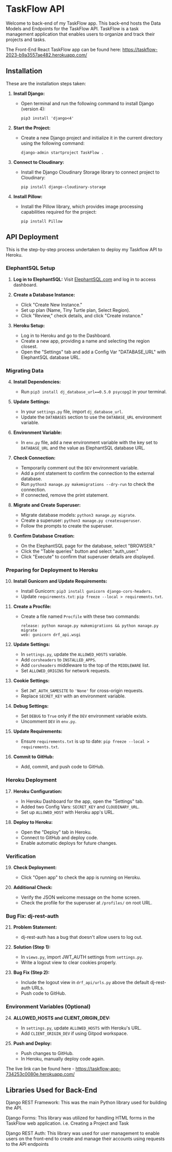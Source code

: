 # TaskFlow API

Welcome to back-end of my TaskFlow app. This back-end hosts the Data Models and Endpoints for the TaskFlow API.
TaskFlow is a task management application that enables users to organize and track their projects and tasks.

The Front-End React TaskFlow app can be found here: https://taskflow-2023-b9a3557ae482.herokuapp.com/

## Installation

These are the installation steps taken:

1. **Install Django:** 
   - Open terminal and run the following command to install Django (version 4):
     ```
     pip3 install 'django<4'
     ```

2. **Start the Project:**
   - Create a new Django project and initialize it in the current directory using the following command:
     ```
     django-admin startproject TaskFlow .
     ```

3. **Connect to Cloudinary:**
   - Install the Django Cloudinary Storage library to connect project to Cloudinary:
     ```
     pip install django-cloudinary-storage
     ```

4. **Install Pillow:**
   - Install the Pillow library, which provides image processing capabilities required for the project:
     ```
     pip install Pillow
     ```


## API Deployment

This is the step-by-step process undertaken to deploy my Taskflow API to Heroku.

### ElephantSQL Setup

1. **Log in to ElephantSQL:** Visit [ElephantSQL.com](https://www.elephantsql.com) and log in to access dashboard.

2. **Create a Database Instance:**
   - Click "Create New Instance."
   - Set up plan (Name, Tiny Turtle plan, Select Region).
   - Click "Review," check details, and click "Create instance."

3. **Heroku Setup:**
   - Log in to Heroku and go to the Dashboard.
   - Create a new app, providing a name and selecting the region closest.
   - Open the "Settings" tab and add a Config Var "DATABASE_URL" with ElephantSQL database URL.

### Migrating Data

4. **Install Dependencies:**
   - Run `pip3 install dj_database_url==0.5.0 psycopg2` in your terminal.

5. **Update Settings:**
   - In your `settings.py` file, import `dj_database_url`.
   - Update the `DATABASES` section to use the `DATABASE_URL` environment variable.

6. **Environment Variable:**
   - In `env.py` file, add a new environment variable with the key set to `DATABASE_URL` and the value as ElephantSQL database URL.

7. **Check Connection:**
   - Temporarily comment out the `DEV` environment variable.
   - Add a print statement to confirm the connection to the external database.
   - Run `python3 manage.py makemigrations --dry-run` to check the connection.
   - If connected, remove the print statement.

8. **Migrate and Create Superuser:**
   - Migrate database models: `python3 manage.py migrate`.
   - Create a superuser: `python3 manage.py createsuperuser`.
   - Follow the prompts to create the superuser.

9. **Confirm Database Creation:**
   - On the ElephantSQL page for the database, select "BROWSER."
   - Click the "Table queries" button and select "auth_user."
   - Click "Execute" to confirm that superuser details are displayed.

### Preparing for Deployment to Heroku

10. **Install Gunicorn and Update Requirements:**
    - Install Gunicorn: `pip3 install gunicorn django-cors-headers`.
    - Update `requirements.txt`: `pip freeze --local > requirements.txt`.

11. **Create a Procfile:**
    - Create a file named `Procfile` with these two commands:
      ```
      release: python manage.py makemigrations && python manage.py migrate
      web: gunicorn drf_api.wsgi
      ```

12. **Update Settings:**
    - In `settings.py`, update the `ALLOWED_HOSTS` variable.
    - Add `corsheaders` to `INSTALLED_APPS`.
    - Add `corsheaders` middleware to the top of the `MIDDLEWARE` list.
    - Set `ALLOWED_ORIGINS` for network requests.

13. **Cookie Settings:**
    - Set `JWT_AUTH_SAMESITE` to `'None'` for cross-origin requests.
    - Replace `SECRET_KEY` with an environment variable.

14. **Debug Settings:**
    - Set `DEBUG` to `True` only if the `DEV` environment variable exists.
    - Uncomment `DEV` in `env.py`.

15. **Update Requirements:**
    - Ensure `requirements.txt` is up to date: `pip freeze --local > requirements.txt`.

16. **Commit to GitHub:**
    - Add, commit, and push code to GitHub.

### Heroku Deployment

17. **Heroku Configuration:**
    - In Heroku Dashboard for the app, open the "Settings" tab.
    - Added two Config Vars: `SECRET_KEY` and `CLOUDINARY_URL`.
    - Set up `ALLOWED_HOST` with Heroku app's URL.

18. **Deploy to Heroku:**
    - Open the "Deploy" tab in Heroku.
    - Connect to GitHub and deploy code.
    - Enable automatic deploys for future changes.

### Verification

19. **Check Deployment:**
    - Click "Open app" to check the app is running on Heroku.

20. **Additional Check:**
    - Verify the JSON welcome message on the home screen.
    - Check the profile for the superuser at `/profiles/` on root URL.

### Bug Fix: dj-rest-auth

21. **Problem Statement:**
    - dj-rest-auth has a bug that doesn't allow users to log out.

22. **Solution (Step 1):**
    - In `views.py`, import JWT_AUTH settings from `settings.py`.
    - Write a logout view to clear cookies properly.

23. **Bug Fix (Step 2):**
    - Include the logout view in `drf_api/urls.py` above the default dj-rest-auth URLs.
    - Push code to GitHub.

### Environment Variables (Optional)

24. **ALLOWED_HOSTS and CLIENT_ORIGIN_DEV:**
    - In `settings.py`, update `ALLOWED_HOSTS` with Heroku's URL.
    - Add `CLIENT_ORIGIN_DEV` if using Gitpod workspace.

25. **Push and Deploy:**
    - Push changes to GitHub.
    - In Heroku, manually deploy code again.
   
The live link can be found here - https://taskflow-app-734253c0080e.herokuapp.com/

## Libraries Used for Back-End

Django REST Framework: This was the main Python library used for building the API.

Django Forms: This library was utilized for handling HTML forms in the TaskFlow web application. i.e. Creating a Project and Task

Django REST Auth: This library was used for user management to enable users on the front-end to create and manage their accounts using requests to the API endpoints

